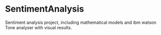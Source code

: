 # SentimentAnalysis
Sentiment analysis project, including mathematical models and ibm watson Tone analyser with visual results.
